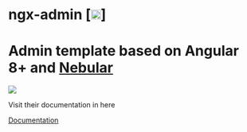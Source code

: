 # ngx-admin [<img src="https://i.imgur.com/oMcxwZ0.png" alt="Eva Design System" height="20px" />]
# Admin template based on Angular 8+ and <a href="https://github.com/akveo/nebular">Nebular</a>
<a target="_blank" href="http://akveo.com/ngx-admin/pages/dashboard?theme=corporate&utm_source=github&utm_medium=ngx_admin_readme&utm_campaign=main_pic"><img src="https://i.imgur.com/mFdqvgG.png"/></a>

Visit their documentation in here

[Documentation](https://akveo.github.io/ngx-admin/?utm_source=github&utm_medium=ngx_admin_readme&utm_campaign=themes)
